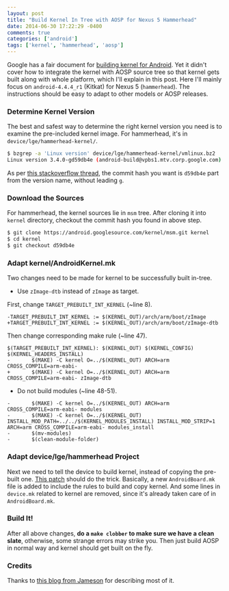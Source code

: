 ```yaml
---
layout: post
title: "Build Kernel In Tree with AOSP for Nexus 5 Hammerhead"
date: 2014-06-30 17:22:29 -0400
comments: true
categories: ['android']
tags: ['kernel', 'hammerhead', 'aosp']
---
```


Google has a fair document for [building kernel for Android][google]. Yet it
didn't cover how to integrate the kernel with AOSP source tree so that kernel
gets built along with whole platform, which I'll explain in this post. Here I'll
mainly focus on `android-4.4.4_r1` (Kitkat) for Nexus 5 (`hammerhead`).
The instructions should be easy to adapt to other models or AOSP releases.

<!--more-->


### Determine Kernel Version

The best and safest way to determine the right kernel version you need is to
examine the pre-included kernel image. For hammerhead, it's in
`device/lge/hammerhead-kernel/`.


```bash
$ bzgrep -a 'Linux version' device/lge/hammerhead-kernel/vmlinux.bz2
Linux version 3.4.0-gd59db4e (android-build@vpbs1.mtv.corp.google.com) (gcc version 4.7 (GCC) ) #1 SMP PREEMPT Mon Mar 17 15:16:36 PDT 2014
```

As per [this stackoverflow thread][so], the commit hash you want is `d59db4e`
part from the version name, without leading `g`.

### Download the Sources

For hammerhead, the kernel sources lie in `msm` tree. After cloning it into
`kernel` directory, checkout the commit hash you found in above step.

```bash
$ git clone https://android.googlesource.com/kernel/msm.git kernel
$ cd kernel
$ git checkout d59db4e
```

### Adapt kernel/AndroidKernel.mk

Two changes need to be made for kernel to be successfully built in-tree.

 - Use `zImage-dtb` instead of `zImage` as target. 

 First, change `TARGET_PREBUILT_INT_KERNEL` (~line 8).
```
-TARGET_PREBUILT_INT_KERNEL := $(KERNEL_OUT)/arch/arm/boot/zImage
+TARGET_PREBUILT_INT_KERNEL := $(KERNEL_OUT)/arch/arm/boot/zImage-dtb
```
   Then change corresponding make rule (~line 47).
```
$(TARGET_PREBUILT_INT_KERNEL): $(KERNEL_OUT) $(KERNEL_CONFIG) $(KERNEL_HEADERS_INSTALL)
-       $(MAKE) -C kernel O=../$(KERNEL_OUT) ARCH=arm CROSS_COMPILE=arm-eabi-
+       $(MAKE) -C kernel O=../$(KERNEL_OUT) ARCH=arm CROSS_COMPILE=arm-eabi- zImage-dtb
```
 - Do not build modules (~line 48-51).
```
-       $(MAKE) -C kernel O=../$(KERNEL_OUT) ARCH=arm CROSS_COMPILE=arm-eabi- modules
-       $(MAKE) -C kernel O=../$(KERNEL_OUT) INSTALL_MOD_PATH=../../$(KERNEL_MODULES_INSTALL) INSTALL_MOD_STRIP=1 ARCH=arm CROSS_COMPILE=arm-eabi- modules_install
-       $(mv-modules)
-       $(clean-module-folder)
```

### Adapt device/lge/hammerhead Project

Next we need to tell the device to build kernel, instead of copying the
pre-built one. [This patch][patch] should do the trick. Basically, a new
`AndroidBoard.mk` file is added to include the rules to build and copy kernel.
And some lines in `device.mk` related to kernel are removed, since it's already
taken care of in `AndroidBoard.mk`.


### Build It!

After all above changes, __do a `make clobber` to make sure we have a clean
slate__, otherwise, some strange errors may strike you.  Then just build AOSP in
normal way and kernel should get built on the fly.


### Credits

Thanks to [this blog from Jameson][jam] for describing most of it.




[google]: https://source.android.com/source/building-kernels.html
[so]: http://stackoverflow.com/questions/21574066/unable-to-checkout-msm-source-code-for-android-hammerhead-kernel
[patch]: https://github.com/jamesonwilliams/device_lge_hammerhead/commit/fe714801e33b38af4a81ddc3f40c3fdc53583f66
[jam]: http://nosemaj.org/howto-build-android-kitkat-nexus-5
